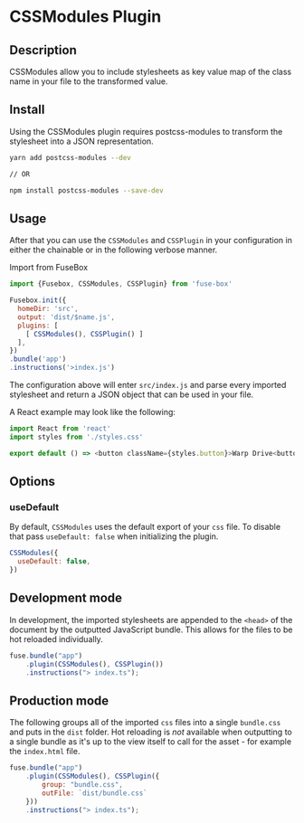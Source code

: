 # CSSModules Plugin

## Description
CSSModules allow you to include stylesheets as key value map of the
class name in your file to the transformed value.

## Install
Using the CSSModules plugin requires postcss-modules to transform the
stylesheet into a JSON representation.

```bash
yarn add postcss-modules --dev

// OR

npm install postcss-modules --save-dev
```

## Usage
After that you can use the `CSSModules` and `CSSPlugin` in your
configuration in either the chainable or in the following verbose
manner.

Import from FuseBox

```js
import {Fusebox, CSSModules, CSSPlugin} from 'fuse-box'
```

```js
Fusebox.init({
  homeDir: 'src',
  output: 'dist/$name.js',
  plugins: [
    [ CSSModules(), CSSPlugin() ]
  ],
})
.bundle('app')
.instructions('>index.js')
```

The configuration above will enter `src/index.js` and parse every
imported stylesheet and return a JSON object that can be used in your
file.

A React example may look like the following:

```js
import React from 'react'
import styles from './styles.css'

export default () => <button className={styles.button}>Warp Drive<button>
```

## Options

### useDefault

By default, `CSSModules` uses the default export of your `css`
file. To disable that pass `useDefault: false` when initializing the
plugin.

```js
CSSModules({
  useDefault: false,
})
```

## Development mode
In development, the imported stylesheets are appended to the `<head>` of
the document by the outputted JavaScript bundle. This allows for the files
to be hot reloaded individually.

```js
fuse.bundle("app")
    .plugin(CSSModules(), CSSPlugin())
    .instructions("> index.ts");
```

## Production mode
The following groups all of the imported `css` files into a single
`bundle.css` and puts in the `dist` folder. Hot reloading is *not*
available when outputting to a single bundle as it's up to the view
itself to call for the asset - for example the `index.html` file.

```js
fuse.bundle("app")
    .plugin(CSSModules(), CSSPlugin({
        group: "bundle.css",
        outFile: `dist/bundle.css`
    }))
    .instructions("> index.ts");
```
